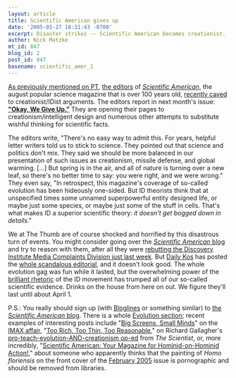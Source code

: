```yaml
---
layout: article
title: Scientific American gives up
date: '2005-03-27 18:31:43 -0700'
excerpt: Disaster strikes -- Scientific American becomes creationist.
author: Nick Matzke
mt_id: 847
blog_id: 2
post_id: 847
basename: scientific_amer_1
---
```

<img src="http://www.sciam.com/media/logo/sa_logo_black.gif" alt="" style="float:left;" />[As previously mentioned on PT](http://www.pandasthumb.org/pt-archives/000889.html), [the editors](http://sciam-editor.typepad.com/weblog1/) of [_Scientific American_](http://www.sciam.com/), the august popular science magazine that is over 100 years old, [recently caved](http://nonpartisan.dailykos.com/story/2005/3/18/10135/0441) to creationist/IDist arguments.  The editors report in next month's issue: [**"Okay, We Give Up."**](http://nonpartisan.dailykos.com/story/2005/3/18/10135/0441)  They are opening their pages to creationism/intelligent design and numerous other attempts to substitute wishful thinking for scientific facts.

The editors write, "There's no easy way to admit this.  For years, helpful letter writers told us to stick to science.  They pointed out that science and politics don't mix.  They said we should be more balanced in our presentation of such issues as creationism, missile defense, and global warming. \[...\] But spring is in the air, and all of nature is turning over a new leaf, so there's no better time to say: you were right, and we were wrong." They even say, "In retrospect, this magazine's coverage of so-called evolution has been hideously one-sided. But ID theorists think that at unspecified times some unnamed superpowerful entity designed life, or maybe just some species, or maybe just some of the stuff in cells.  That's what makes ID a superior scientific theory:  _it doesn't get bogged down in details_."

We at The Thumb are of course shocked and horrified by this disastrous turn of events.  You might consider going over the [_Scientific American_ blog](http://sciam-editor.typepad.com/weblog1/2005/03/is_this_the_bes.html) and try to reason with them, after all they were [rebutting the Discovery Institute Media Complaints Division just last week](http://sciam-editor.typepad.com/weblog1/2005/03/is_this_the_bes.html).  But [Daily Kos](http://nonpartisan.dailykos.com/story/2005/3/18/10135/0441) has posted the [whole scandalous editorial](http://nonpartisan.dailykos.com/story/2005/3/18/10135/0441), and it doesn't look good.  The whole evolution gag was fun while it lasted, but the overwhelming power of the [brilliant rhetoric](http://www.christianbook.com/Christian/Books/product?item_no=64431&amp;p=1004924) of the ID movement has trumped all of our so-called scientific evidence.  Drinks on the house from here on out.  We figure they'll last until about April 1.

<img src="http://www.sciam.com/media/cover/thumb0205.gif" alt="" style="float:left;" />P.S.: You really should sign up (with [Bloglines](http://www.bloglines.com) or something similar) to [the _Scientific American_ blog](http://sciam-editor.typepad.com/weblog1/).  There is a whole [Evolution section](http://sciam-editor.typepad.com/weblog1/evolution/index.html); recent examples of interesting posts include "[Big Screens, Small Minds](http://sciam-editor.typepad.com/weblog1/2005/03/big_screens_sma.html)" on the [IMAX affair](http://www.cnn.com/2005/SHOWBIZ/Movies/03/23/volcano.movie.ap/), "[Too Rich, Too Thin, Too Reasonable](http://sciam-editor.typepad.com/weblog1/2005/03/too_rich_too_th.html)," on Richard Gallagher's [pro-teach-evolution-AND-creationism op-ed](http://www.the-scientist.com/2005/2/28/6/1) from _The Scientist_, or, more incredibly, "[Scientific American: Your Magazine for Hominid-on-Hominid Action!](http://sciam-editor.typepad.com/weblog1/2005/03/scientific_amer.html)," about someone who apparently thinks that the painting of _Homo floriensis_ on the front cover of the [February 2005](http://www.sciam.com/issue.cfm?issueDate=Feb-05) issue is pornographic and should be removed from libraries.
